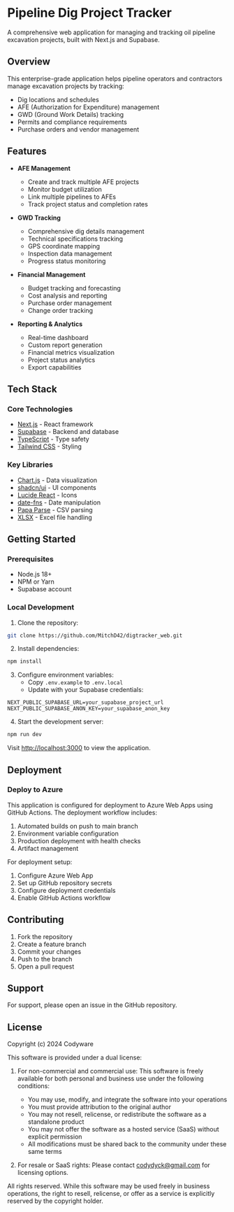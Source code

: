 # Pipeline Dig Project Tracker

A comprehensive web application for managing and tracking oil pipeline excavation projects, built with Next.js and Supabase.

## Overview

This enterprise-grade application helps pipeline operators and contractors manage excavation projects by tracking:
- Dig locations and schedules
- AFE (Authorization for Expenditure) management
- GWD (Ground Work Details) tracking
- Permits and compliance requirements
- Purchase orders and vendor management

## Features

- **AFE Management**
  - Create and track multiple AFE projects
  - Monitor budget utilization
  - Link multiple pipelines to AFEs
  - Track project status and completion rates

- **GWD Tracking**
  - Comprehensive dig details management
  - Technical specifications tracking
  - GPS coordinate mapping
  - Inspection data management
  - Progress status monitoring

- **Financial Management**
  - Budget tracking and forecasting
  - Cost analysis and reporting
  - Purchase order management
  - Change order tracking

- **Reporting & Analytics**
  - Real-time dashboard
  - Custom report generation
  - Financial metrics visualization
  - Project status analytics
  - Export capabilities

## Tech Stack

### Core Technologies
- [Next.js](https://nextjs.org) - React framework
- [Supabase](https://supabase.com) - Backend and database
- [TypeScript](https://www.typescriptlang.org/) - Type safety
- [Tailwind CSS](https://tailwindcss.com) - Styling

### Key Libraries
- [Chart.js](https://www.chartjs.org/) - Data visualization
- [shadcn/ui](https://ui.shadcn.com/) - UI components
- [Lucide React](https://lucide.dev) - Icons
- [date-fns](https://date-fns.org/) - Date manipulation
- [Papa Parse](https://www.papaparse.com/) - CSV parsing
- [XLSX](https://sheetjs.com/) - Excel file handling

## Getting Started

### Prerequisites

- Node.js 18+
- NPM or Yarn
- Supabase account

### Local Development

1. Clone the repository:
```bash
git clone https://github.com/MitchD42/digtracker_web.git
```

2. Install dependencies:
```bash
npm install
```

3. Configure environment variables:
   - Copy `.env.example` to `.env.local`
   - Update with your Supabase credentials:
```env
NEXT_PUBLIC_SUPABASE_URL=your_supabase_project_url
NEXT_PUBLIC_SUPABASE_ANON_KEY=your_supabase_anon_key
```

4. Start the development server:
```bash
npm run dev
```

Visit [http://localhost:3000](http://localhost:3000) to view the application.

## Deployment

### Deploy to Azure

This application is configured for deployment to Azure Web Apps using GitHub Actions. The deployment workflow includes:

1. Automated builds on push to main branch
2. Environment variable configuration
3. Production deployment with health checks
4. Artifact management

For deployment setup:
1. Configure Azure Web App
2. Set up GitHub repository secrets
3. Configure deployment credentials
4. Enable GitHub Actions workflow

## Contributing

1. Fork the repository
2. Create a feature branch
3. Commit your changes
4. Push to the branch
5. Open a pull request

## Support

For support, please open an issue in the GitHub repository.

## License

Copyright (c) 2024 Codyware

This software is provided under a dual license:

1. For non-commercial and commercial use: This software is freely available for both personal and business use under the following conditions:
   - You may use, modify, and integrate the software into your operations
   - You must provide attribution to the original author
   - You may not resell, relicense, or redistribute the software as a standalone product
   - You may not offer the software as a hosted service (SaaS) without explicit permission
   - All modifications must be shared back to the community under these same terms

2. For resale or SaaS rights: Please contact codydyck@gmail.com for licensing options.

All rights reserved. While this software may be used freely in business operations, the right to resell, relicense, or offer as a service is explicitly reserved by the copyright holder.
